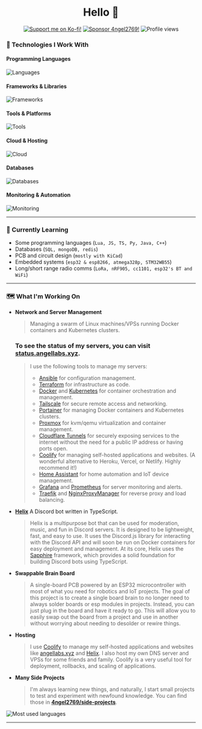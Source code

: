 <div align="center">
  <h1>Hello 👋</h1>
  <a href="https://angellabs.xyz">
  </a>
  <a href="https://ko-fi.com/angeldev0"><img alt="Support me on Ko-fi!" src="https://ko-fi.com/img/githubbutton_sm.svg"></a>
  <a href="https://github.com/sponsors/4ngel2769"><img alt="Sponsor 4ngel2769!" src="https://img.shields.io/badge/sponsor-30363D?style=for-the-badge&logo=GitHub-Sponsors&logoColor=#EA4AAA"></a>
  <img alt="Profile views" src="https://komarev.com/ghpvc/?username=4ngel2769&style=for-the-badge&color=141d2b&label=Visitors">
</div>
<div align="center">
</div>

### 🚧 Technologies I Work With

#### Programming Languages
![Languages](https://skillicons.dev/icons?i=cpp,go,java,js,lua,php,py,rust,ts,bash,md,html,css)

#### Frameworks & Libraries
![Frameworks](https://skillicons.dev/icons?i=express,react,vue,nuxtjs,nextjs,svelte,bootstrap,tailwind,threejs)

#### Tools & Platforms
![Tools](https://skillicons.dev/icons?i=git,github,githubactions,docker,kubernetes,ansible,terraform,nginx,raspberrypi,arduino,linux,vscode,visualstudio)

#### Cloud & Hosting
![Cloud](https://skillicons.dev/icons?i=aws,gcp,cloudflare,netlify,vercel,workers)

#### Databases
![Databases](https://skillicons.dev/icons?i=mongodb,mysql,postgres,sqlite,redis)

#### Monitoring & Automation
![Monitoring](https://skillicons.dev/icons?i=grafana,prometheus)

---

### 🔨 Currently Learning
- Some programming languages (`Lua, JS, TS, Py, Java, C++`)
- Databases (`SQL, mongoDB, redis`)
- PCB and circuit design (`mostly with KiCad`)
- Embedded systems (`esp32 & esp8266, atmega328p, STM32WB55`)
- Long/short range radio comms (`LoRa, nRF905, cc1101, esp32's BT and WiFi`)

---

### 🗺️ What I'm Working On

- **Network and Server Management**
  > Managing a swarm of Linux machines/VPSs running Docker containers and Kubernetes clusters.

  ### To see the status of my servers, you can visit [status.angellabs.xyz](https://status.angellabs.xyz).
  
  > I use the following tools to manage my servers:
  > - [Ansible](https://www.ansible.com) for configuration management.
  > - [Terraform](https://www.terraform.io) for infrastructure as code.
  > - [Docker](https://www.docker.com) and [Kubernetes](https://kubernetes.io) for container orchestration and management.
  > - [Tailscale](https://tailscale.com) for secure remote access and networking.
  > - [Portainer](https://www.portainer.io) for managing Docker containers and Kubernetes clusters.
  > - [Proxmox](https://www.proxmox.com) for kvm/qemu virtualization and container management.
  > - [Cloudflare Tunnels](https://developers.cloudflare.com/cloudflare-one/connections/connect-apps/) for securely exposing services to the internet without the need for a public IP address or having ports open.
  > - [Coolify](https://coolify.io) for managing self-hosted applications and websites. (A wonderful alternative to Heroku, Vercel, or Netlify. Highly recommend it!)
  > - [Home Assistant](https://www.home-assistant.io) for home automation and IoT device management.
  > - [Grafana](https://grafana.com) and [Prometheus](https://prometheus.io) for server monitoring and alerts.
  > - [Traefik](https://traefik.io) and [NginxProxyManager](https://nginxproxymanager.com) for reverse proxy and load balancing.

- **[Helix](https://github.com/4ngel2769/Helix)** A Discord bot written in TypeScript.
  > Helix is a multipurpose bot that can be used for moderation, music, and fun in Discord servers.
  It is designed to be lightweight, fast, and easy to use. It uses the Discord.js library for interacting with the Discord API and will soon be run on Docker containers for easy deployment and management.
  At its core, Helix uses the [Sapphire](https://github.com/sapphiredev/framework) framework, which provides a solid foundation for building Discord bots using TypeScript.

- **Swappable Brain Board**
  > A single-board PCB powered by an ESP32 microcontroller with most of what you need for robotics and IoT projects.
  The goal of this project is to create a single board brain to no longer need to always solder boards or esp modules in projects.
  Instead, you can just plug in the board and have it ready to go. This will allow you to easily swap out the board from a project and use in another without worrying about needing to desolder or rewire things.

- **Hosting**
  > I use [Coolify](https://coolify.io) to manage my self-hosted applications and websites like [angellabs.xyz](https://angellabs.xyz) and [Helix](https://github.com/4ngel2769/Helix).
  > I also host my own DNS server and VPSs for some friends and family.
  > Coolify is a very useful tool for deployment, rollbacks, and scaling of applications.

- **Many Side Projects**
  > I'm always learning new things, and naturally, I start small projects to test and experiment with newfound knowledge. You can find those in **[4ngel2769/side-projects](https://github.com/4ngel2769/side-projects/)**.

<div style="display: flex; flex-direction: column; align-items: center; gap: 2rem;">
  <!-- Top: Projects -->
  <!-- <div style="width: 100%; max-width: 1000px;"> -->
    <!-- <h2>To see more of my work, check out my projects <a href="https://angellabs.xyz/projects">here</a>.</h2> -->
    <!-- <img src="https://i.imgur.com/9grVVmU.png" alt="My projects" width="100%" /> -->
  <!-- </div> -->
  <!-- Bottom: GitHub Stats side by side -->
  <div style="display: flex; flex-direction: row; justify-content: center; align-items: center; gap: 2rem; width: 100%; max-width: 1000px;">
    <!-- <img width="auto" style="flex:1;" src="https://github-readme-stats.vercel.app/api?username=4ngel2769&bg_color=0e161a&text_color=bfbfbf&title_color=fffcfc&hide_border=true&border_radius=15&show_icons=true" /> -->
    <img width="auto" style="flex:1;" src="https://github-readme-stats.vercel.app/api/top-langs/?username=4ngel2769&layout=donut&bg_color=0e161a&text_color=fcfcfc&title_color=fffcfc&hide_border=true&border_radius=15&show_icons=true&langs_count=5&theme=nord" alt="Most used languages" />
  </div>
</div>

---

<!-- <a href="https://github.com/4ngel2769" align="center"> -->
  <!-- <img align="center" src="https://github-readme-activity-graph.vercel.app/graph?username=4ngel2769&hide_title=true&height=300&bg_color=f,f&color=a8a8a8&line=b5ff20&point=cfff6e&area=true&area_color=274f30&hide_border=true" alt="Contribution Graph" /> -->
<!-- </a> -->

<!-- --- -->

<!-- ### 🎶 Music for the Journey  -->

<!-- ![Alt text](https://spotify-recently-played-readme.vercel.app/api?user=31cllrzjehmrsr76ydzo5xqi2o2i&count=3&unique=false&width=400) -->
